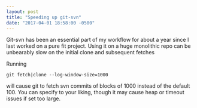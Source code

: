 ```yaml
---
layout: post
title: "Speeding up git-svn"
date: "2017-04-01 18:58:00 -0500"
---
```

Git-svn has been an essential part of my workflow for about a year since I last worked on a pure fit project. Using it on a huge monolithic repo can be unbearably slow on the initial clone and subsequent fetches

Running

```
git fetch|clone --log-window-size=1000
```

will cause git to fetch svn commits of blocks of 1000 instead of the default 100. You can specify to your liking, though it may cause heap or timeout issues if set too large.
